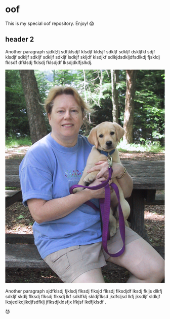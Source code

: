 # oof

This is my special oof repository. Enjoy! :scream:

## header 2

Another paragraph sjdkl;fj sdfjklsdjf klsdjf kldsjf sdkljf sdkljf dskljfkl sdjf klsdjf sdkljf sdkljf sdkljf sdkljf lsdkjf skljdf klsdjkf sdlkjdsdkljdfsdlkdj fjskldj fklsdf dfklsdj fklsdj fklsdjdf lksdjdklfjslkdj.

![doggy picture](/images/doggy1.jpg)

Another paragraph sjdfklsdj fjklsdj flksdj flksjd flksdj flksdjdf lksdj fkljs dlkfj sdkljf skdlj flksdj flksdj flksdj lkf sdklfklj skldjflksd jkdfsljsd lkfj jksdljf sldkjf lksjedlkdjlkdjfsdfklj jflksdjkldsfjx lfkjsf lkdfjklsdf .

:smiling_imp:

